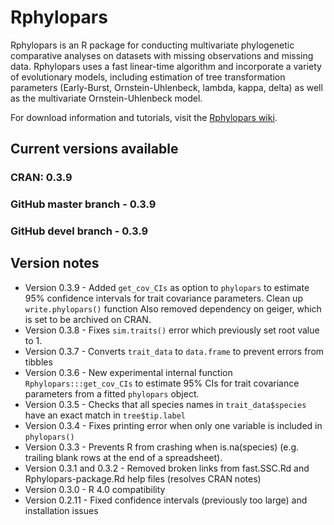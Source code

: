 # Rphylopars
Rphylopars is an R package for conducting multivariate phylogenetic comparative analyses on datasets with missing observations and missing data. Rphylopars uses a fast linear-time algorithm and incorporate a variety of evolutionary models, including estimation of tree transformation parameters (Early-Burst, Ornstein-Uhlenbeck, lambda, kappa, delta) as well as the multivariate Ornstein-Uhlenbeck model.

For download information and tutorials, visit the [Rphylopars wiki](https://github.com/ericgoolsby/Rphylopars/wiki).

## Current versions available
### CRAN: 0.3.9
### GitHub master branch - 0.3.9
### GitHub devel branch - 0.3.9

## Version notes
* Version 0.3.9 - Added `get_cov_CIs` as option to `phylopars` to estimate 95% confidence intervals for trait covariance parameters. Clean up `write.phylopars()` function Also removed dependency on geiger, which is set to be archived on CRAN.
* Version 0.3.8 - Fixes `sim.traits()` error which previously set root value to 1.
* Version 0.3.7 - Converts `trait_data` to `data.frame` to prevent errors from tibbles
* Version 0.3.6 - New experimental internal function `Rphylopars:::get_cov_CIs` to estimate 95% CIs for trait covariance parameters from a fitted `phylopars` object.
* Version 0.3.5 - Checks that all species names in `trait_data$species` have an exact match in `tree$tip.label`
* Version 0.3.4 - Fixes printing error when only one variable is included in `phylopars()`
* Version 0.3.3 - Prevents R from crashing when is.na(species) (e.g. trailing blank rows at the end of a spreadsheet).
* Version 0.3.1 and 0.3.2 - Removed broken links from fast.SSC.Rd and Rphylopars-package.Rd help files (resolves CRAN notes)
* Version 0.3.0 - R 4.0 compatibility
* Version 0.2.11 - Fixed confidence intervals (previously too large) and installation issues
